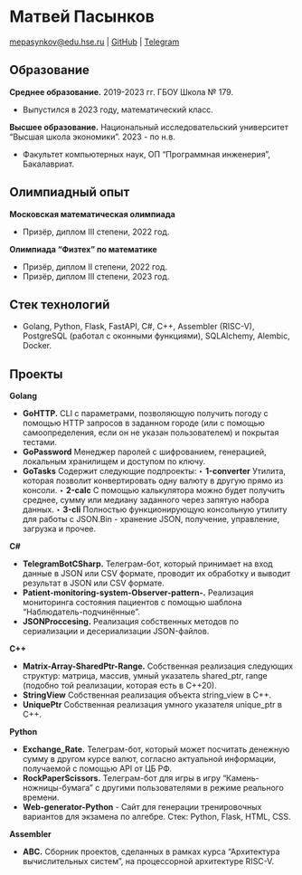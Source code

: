 # Матвей Пасынков

mepasynkov@edu.hse.ru | [GitHub](https://github.com/matveipasynkov) | [Telegram](https://t.me/matveipasynkov)

## Образование

**Среднее образование.** 2019-2023 гг.
ГБОУ Школа № 179.

- Выпустился в 2023 году, математический класс.

**Высшее образование.**
Национальный исследовательский университет “Высшая школа экономики”. 2023 - по н.в.

- Факультет компьютерных наук, ОП “Программная инженерия”, Бакалавриат.

## Олимпиадный опыт

**Московская математическая олимпиада**

- Призёр, диплом III степени, 2022 год.

**Олимпиада “Физтех” по математике**

- Призёр, диплом II степени, 2022 год.
- Призёр, диплом III степени, 2023 год.

## Стек технологий

- Golang, Python, Flask, FastAPI, C#, C++, Assembler (RISC-V), PostgreSQL (работал с оконными функциями), SQLAlchemy, Alembic, Docker.

## Проекты

**Golang**

- **GoHTTP.** CLI с параметрами, позволяющую получить погоду с помощью HTTP запросов в заданном городе
    (или с помощью самоопределения, если он не указан пользователем) и покрытая тестами.
- **GoPassword** Менеджер паролей с шифрованием, генерацией, локальным хранилищем и доступом по ключу.
- **GoTasks** Содержит следующие подпроекты:
    ‣ **1-converter** Утилита, которая позволит конвертировать одну валюту в другую прямо из консоли.
    ‣ **2-calc** С помощью калькулятора можно будет получить среднее, сумму или медиану заданного через запятую
       набора данных.
    ‣ **3-cli** Полностью функционирующую консольную утилиту для работы с JSON.Bin - хранение JSON, получение,
       управление, загрузка и прочее.

**С#**

- **TelegramBotCSharp.** Телеграм-бот, который принимает на вход данные в JSON или CSV формате, проводит их
    обработку и выводит результат в JSON или CSV формате.
- **Patient-monitoring-system-Observer-pattern-.** Реализация мониторинга состояния пациентов с помощью
    шаблона “Наблюдатель-подчинённые”.
- **JSONProccesing.** Реализация собственных методов по сериализации и десериализации JSON-файлов.

**C++**

- **Matrix-Array-SharedPtr-Range.** Собственная реализация следующих структур: матрица, массив, умный
    указатель shared_ptr, range (подобно той реализации, которая есть в C++20).
- **StringView** Собственная реализация объекта string_view в C++.
- **UniquePtr** Собственная реализация умного указателя unique_ptr в С++.

**Python**

- **Exchange_Rate.** Телеграм-бот, который может посчитать денежную сумму в другом курсе валют, согласно
    актуальной информации, получаемой с помощью API от ЦБ РФ.
- **RockPaperScissors.** Телеграм-бот для игры в игру “Камень-ножницы-бумага” с другими пользователями в
    режиме реального времени.
- **Web-generator-Python** - Сайт для генерации тренировочных вариантов для экзамена по алгебре. Стек: Python,
    Flask, HTML, CSS.


**Assembler**

- **ABC.** Сборник проектов, сделанных в рамках курса “Архитектура вычислительных систем”, на процессорной
    архитектуре RISC-V.


